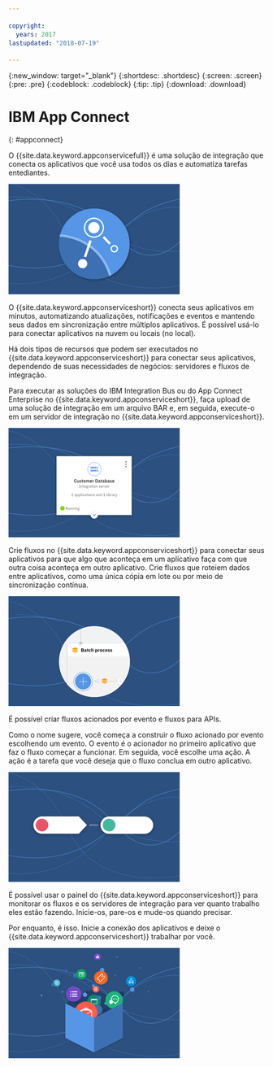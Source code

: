 ```yaml
---

copyright:
  years: 2017
lastupdated: "2018-07-19"

---
```


{:new_window: target="_blank"}
{:shortdesc: .shortdesc}
{:screen: .screen}
{:pre: .pre}
{:codeblock: .codeblock}
{:tip: .tip} 
{:download: .download}


# IBM App Connect
{: #appconnect}

O {{site.data.keyword.appconservicefull}} é uma solução de integração que conecta os aplicativos que você usa
todos os dias e automatiza tarefas entediantes.

![Uma imagem que mostra o logotipo do produto](images/CarouselWelcome.jpg)

O {{site.data.keyword.appconserviceshort}} conecta seus aplicativos em minutos, automatizando atualizações,
notificações e eventos e mantendo seus dados em sincronização entre múltiplos aplicativos. É possível usá-lo para
conectar aplicativos na nuvem ou locais (no local).  

Há dois tipos de recursos que podem ser executados no {{site.data.keyword.appconserviceshort}} para conectar
seus aplicativos, dependendo de suas necessidades de negócios: servidores e fluxos de integração.  

Para executar as soluções do IBM Integration Bus ou do App Connect Enterprise no {{site.data.keyword.appconserviceshort}}, faça upload de uma solução de integração em um arquivo BAR e, em seguida, execute-o em um servidor de integração no {{site.data.keyword.appconserviceshort}}.

![Uma imagem que mostra o bloco do servidor de integração no painel do {{site.data.keyword.appconserviceshort}}](images/CarouseliServer.jpg)

Crie fluxos no {{site.data.keyword.appconserviceshort}} para conectar seus aplicativos para que algo
que aconteça em um aplicativo faça com que outra coisa aconteça em outro aplicativo. Crie fluxos que roteiem dados entre
aplicativos, como uma única cópia em lote ou por meio de sincronização contínua.

![Uma imagem que mostra parte de um processo em lote no {{site.data.keyword.appconserviceshort}}](images/CarouselBatch.jpg)

É possível criar fluxos acionados por evento e fluxos para APIs.

Como o nome sugere, você começa a construir o fluxo acionado por evento escolhendo um evento. O evento é o acionador
no primeiro aplicativo que faz o fluxo começar a funcionar. Em seguida, você escolhe uma ação. A ação é a tarefa
que você deseja que o fluxo conclua em outro aplicativo. 

![Uma imagem que representa um fluxo acionado por evento no{{site.data.keyword.appconserviceshort}}](images/CarouselEventFlow.jpg)


É possível usar o painel do {{site.data.keyword.appconserviceshort}} para monitorar os fluxos e os servidores
de integração para ver quanto trabalho eles estão fazendo. Inicie-os, pare-os e mude-os quando precisar.

Por enquanto, é isso. Inicie a conexão dos aplicativos e deixe o {{site.data.keyword.appconserviceshort}}
trabalhar por você.

![Uma imagem que representa a matriz de aplicativos que podem ser conectados no {{site.data.keyword.appconserviceshort}}](images/CarouselThatsIt.jpg)
